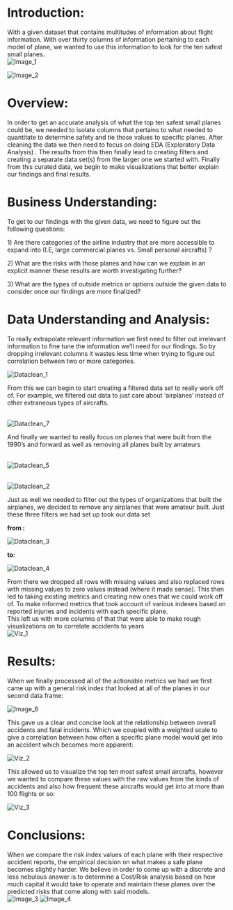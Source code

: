 # **Introduction:**  
With a given dataset that contains multitudes of information about flight information. With over thirty columns of information pertaining to each model of plane, we wanted to use this information to look for the ten safest small planes.  
![Image_1](https://github.com/user-attachments/assets/c769509d-de97-4d6e-8d8b-b69f1edc893f)

![Image_2](https://github.com/user-attachments/assets/a64dc5f7-866f-46f8-b7f9-81e817e20167)



  # **Overview:**   
  In order to get an accurate analysis of what the top ten safest small planes could be, we needed to isolate columns that pertains to what needed to quantitate to determine safety and tie those values to specific planes. After cleaning the data we then need to focus on doing EDA (Exploratory Data Analysis) . The results from this then finally lead to creating filters and creating a separate data set(s) from the larger one we started with. Finally from this curated data, we begin to make visualizations that better explain our findings and final results. 

# **Business Understanding:**

To get to our findings with the given data, we need to figure out the following questions:

1\) Are there categories of the airline industry that are more accessible to expand into (I.E, large commercial planes vs. Small personal aircrafts) ? 

2\) What are the risks with those planes and how can we explain in an explicit manner these results are worth investigating further?

3\) What are the types of outside metrics or options outside the given data to consider once our findings are more finalized? 

# **Data Understanding and Analysis:**

To really extrapolate relevant information  we first need to filter out irrelevant information to fine tune the information we’ll need for our findings. So by dropping irrelevant columns it wastes less time when trying to figure out correlation between two or more categories.   

![Dataclean_1](https://github.com/user-attachments/assets/bcaf27d7-4e52-464e-9476-b92d1747d63f)

From this we can begin to start creating a filtered data set to really work off of. For example, we filtered out data to just care about ‘airplanes’ instead of other extraneous types of aircrafts. 

<br>![Dataclean_7](https://github.com/user-attachments/assets/0d98bff3-23c3-4d98-a578-f36cde6489ed)</br>


And finally we wanted to really focus on planes that were built from the 1990’s and forward 
as well as removing all planes built by amateurs 

<br>![Dataclean_5](https://github.com/user-attachments/assets/e5d24d09-df49-4233-9311-7708501f7739)</br>

<br>![Dataclean_2](https://github.com/user-attachments/assets/77320f9b-162d-42c8-bf88-7eb020ae4146)</br>


Just as well we needed to filter out the types of organizations that built the airplanes, we decided to remove any airplanes that were amateur built. Just these three filters we had set up took our data set

 **from :**   

 ![Dataclean_3](https://github.com/user-attachments/assets/da7603ea-c7c1-4115-ac04-e5c01f824a33)

**to**:   

![Dataclean_4](https://github.com/user-attachments/assets/7fc925e4-41be-4953-abca-e689190390ac)


From there we dropped all rows with missing values and also replaced rows with missing values to zero values instead (where it made sense).  This then led to taking existing metrics and creating new ones that we could work off of. To make informed metrics that took account of various indexes based on reported injuries and incidents with each specific plane.   
This left us with more columns of that that were able to make rough visualizations on to correlate accidents to years   
![Viz_1](https://github.com/user-attachments/assets/f6a553b9-dce7-455a-bbdc-67bc67d8b846)


# **Results:** 

When we finally processed all of the actionable metrics we had we first came up with a general risk index that looked at all of the planes in our second data frame: 

![Image_6](https://github.com/user-attachments/assets/825ee091-7146-4842-9977-cedb61b3b8d0)

This gave us a clear and concise look at the relationship between overall accidents and fatal incidents.  Which we coupled with a weighted scale to give a correlation between how often a specific plane model would get into an accident which becomes more apparent:   

![Viz_2](https://github.com/user-attachments/assets/1d3bac4a-9320-4566-9cf7-d91e53a3d165)

 
This allowed us to visualize the top ten most safest small aircrafts, however we wanted to compare these values with the raw values from the kinds of accidents and also how frequent these aircrafts would get into at more than 100 flights or so:   

![Viz_3](https://github.com/user-attachments/assets/9e057080-81b8-4aec-a883-df5cd77f7f9a)

  
# **Conclusions:**

When we compare the risk index values of each plane with their respective accident reports, the empirical decision on what makes a safe plane becomes slightly harder. We believe in order to come up with a discrete and less nebulous answer is to determine a Cost/Risk analysis based on how much capital it would take to operate and maintain these planes over the predicted risks
that come along with said models.  
![Image_3](https://github.com/user-attachments/assets/a5d43ce7-bfe1-4e44-9bec-b7e376a88da8)
![Image_4](https://github.com/user-attachments/assets/b0fefcd8-d0f6-4f57-8b65-18a447ebe5fb)


